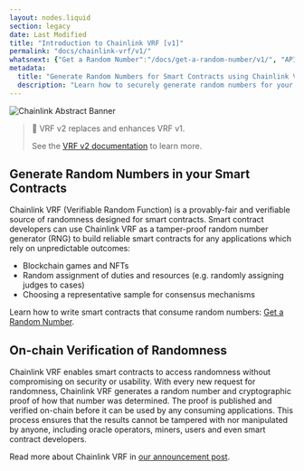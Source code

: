 ```yaml
---
layout: nodes.liquid
section: legacy
date: Last Modified
title: "Introduction to Chainlink VRF [v1]"
permalink: "docs/chainlink-vrf/v1/"
whatsnext: {"Get a Random Number":"/docs/get-a-random-number/v1/", "API Reference":"/docs/chainlink-vrf-api-reference/v1/", "Contract Addresses":"/docs/vrf-contracts/v1/"}
metadata:
  title: "Generate Random Numbers for Smart Contracts using Chainlink VRF"
  description: "Learn how to securely generate random numbers for your smart contract with Chainlink VRF (an RNG). This guide uses Solidity code examples."
---
```

![Chainlink Abstract Banner](/files/a4c6c80-85d09b6-19facd8-banner.png)

> 🚧 VRF v2 replaces and enhances VRF v1.
>
> See the [VRF v2 documentation](/docs/chainlink-vrf/) to learn more.

## Generate Random Numbers in your Smart Contracts

Chainlink VRF (Verifiable Random Function) is a provably-fair and verifiable source of randomness designed for smart contracts. Smart contract developers can use Chainlink VRF as a tamper-proof random number generator (RNG) to build reliable smart contracts for any applications which rely on unpredictable outcomes:
*  Blockchain games and NFTs
*  Random assignment of duties and resources (e.g. randomly assigning judges to cases)
*  Choosing a representative sample for consensus mechanisms

Learn how to write smart contracts that consume random numbers: [Get a Random Number](/docs/get-a-random-number/v1/).

## On-chain Verification of Randomness

Chainlink VRF enables smart contracts to access randomness without compromising on security or usability. With every new request for randomness, Chainlink VRF generates a random number and cryptographic proof of how that number was determined. The proof is published and verified on-chain before it can be used by any consuming applications. This process ensures that the results cannot be tampered with nor manipulated by anyone, including oracle operators, miners, users and even smart contract developers.

Read more about Chainlink VRF in [our announcement post](https://blog.chain.link/verifiable-random-functions-vrf-random-number-generation-rng-feature/).
